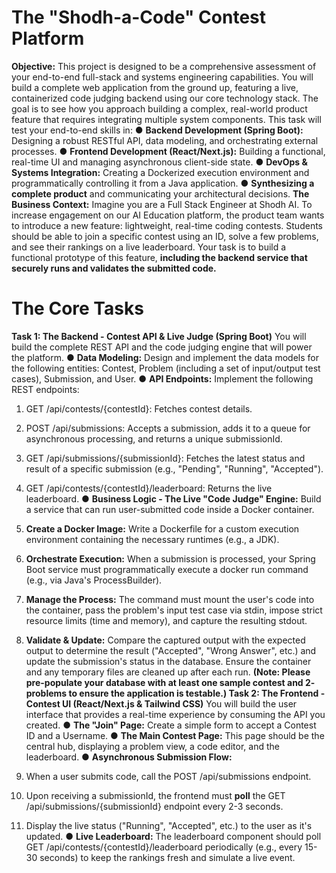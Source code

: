 # The "Shodh-a-Code" Contest Platform

**Objective:**
This project is designed to be a comprehensive assessment of your end-to-end full-stack and
systems engineering capabilities. You will build a complete web application from the ground up,
featuring a live, containerized code judging backend using our core technology stack. The goal
is to see how you approach building a complex, real-world product feature that requires
integrating multiple system components.
This task will test your end-to-end skills in:
● **Backend Development (Spring Boot):** Designing a robust RESTful API, data
modeling, and orchestrating external processes.
● **Frontend Development (React/Next.js):** Building a functional, real-time UI and
managing asynchronous client-side state.
● **DevOps & Systems Integration:** Creating a Dockerized execution environment and
programmatically controlling it from a Java application.
● **Synthesizing a complete product** and communicating your architectural decisions.
**The Business Context:**
Imagine you are a Full Stack Engineer at Shodh AI. To increase engagement on our AI
Education platform, the product team wants to introduce a new feature: lightweight, real-time
coding contests. Students should be able to join a specific contest using an ID, solve a few
problems, and see their rankings on a live leaderboard. Your task is to build a functional
prototype of this feature, **including the backend service that securely runs and validates
the submitted code.**

# The Core Tasks

**Task 1: The Backend - Contest API & Live Judge (Spring Boot)**
You will build the complete REST API and the code judging engine that will power the platform.
● **Data Modeling:** Design and implement the data models for the following entities:
Contest, Problem (including a set of input/output test cases), Submission, and User.
● **API Endpoints:** Implement the following REST endpoints:

1. GET /api/contests/{contestId}: Fetches contest details.
2. POST /api/submissions: Accepts a submission, adds it to a queue for
    asynchronous processing, and returns a unique submissionId.
3. GET /api/submissions/{submissionId}: Fetches the latest status and result of a
    specific submission (e.g., "Pending", "Running", "Accepted").


4. GET /api/contests/{contestId}/leaderboard: Returns the live leaderboard.
● **Business Logic - The Live "Code Judge" Engine:** Build a service that can run
user-submitted code inside a Docker container.
1. **Create a Docker Image:** Write a Dockerfile for a custom execution environment
containing the necessary runtimes (e.g., a JDK).
2. **Orchestrate Execution:** When a submission is processed, your Spring Boot
service must programmatically execute a docker run command (e.g., via Java's
ProcessBuilder).
3. **Manage the Process:** The command must mount the user's code into the
container, pass the problem's input test case via stdin, impose strict resource
limits (time and memory), and capture the resulting stdout.
4. **Validate & Update:** Compare the captured output with the expected output to
determine the result ("Accepted", "Wrong Answer", etc.) and update the
submission's status in the database. Ensure the container and any temporary
files are cleaned up after each run.
**(Note: Please pre-populate your database with at least one sample contest and 2-
problems to ensure the application is testable.)
Task 2: The Frontend - Contest UI (React/Next.js & Tailwind CSS)**
You will build the user interface that provides a real-time experience by consuming the API you
created.
● **The "Join" Page:** Create a simple form to accept a Contest ID and a Username.
● **The Main Contest Page:** This page should be the central hub, displaying a problem
view, a code editor, and the leaderboard.
● **Asynchronous Submission Flow:**
1. When a user submits code, call the POST /api/submissions endpoint.
2. Upon receiving a submissionId, the frontend must **poll** the GET
/api/submissions/{submissionId} endpoint every 2-3 seconds.
3. Display the live status ("Running", "Accepted", etc.) to the user as it's updated.
● **Live Leaderboard:** The leaderboard component should poll GET
/api/contests/{contestId}/leaderboard periodically (e.g., every 15-30 seconds) to keep the
rankings fresh and simulate a live event.






